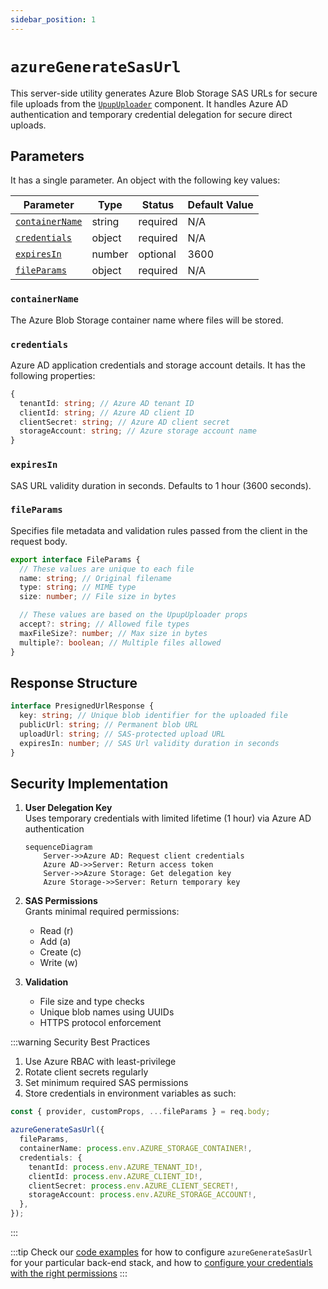 ```yaml
---
sidebar_position: 1
---
```


# `azureGenerateSasUrl`

This server-side utility generates Azure Blob Storage SAS URLs for secure file uploads from the [`UpupUploader`](/docs/category/upupuploader) component. It handles Azure AD authentication and temporary credential delegation for secure direct uploads.

## Parameters

It has a single parameter. An object with the following key values:

| Parameter                         | Type   | Status   | Default Value |
| --------------------------------- | ------ | -------- | ------------- |
| [`containerName`](#containername) | string | required | N/A           |
| [`credentials`](#credentials)     | object | required | N/A           |
| [`expiresIn`](#expiresin)         | number | optional | 3600          |
| [`fileParams`](#fileparams)       | object | required | N/A           |

### `containerName`

The Azure Blob Storage container name where files will be stored.

### `credentials`

Azure AD application credentials and storage account details.
It has the following properties:

```ts
{
  tenantId: string; // Azure AD tenant ID
  clientId: string; // Azure AD client ID
  clientSecret: string; // Azure AD client secret
  storageAccount: string; // Azure storage account name
}
```

### `expiresIn`

SAS URL validity duration in seconds. Defaults to 1 hour (3600 seconds).

### `fileParams`

Specifies file metadata and validation rules passed from the client in the request body.

```ts
export interface FileParams {
  // These values are unique to each file
  name: string; // Original filename
  type: string; // MIME type
  size: number; // File size in bytes

  // These values are based on the UpupUploader props
  accept?: string; // Allowed file types
  maxFileSize?: number; // Max size in bytes
  multiple?: boolean; // Multiple files allowed
}
```

## Response Structure

```ts
interface PresignedUrlResponse {
  key: string; // Unique blob identifier for the uploaded file
  publicUrl: string; // Permanent blob URL
  uploadUrl: string; // SAS-protected upload URL
  expiresIn: number; // SAS Url validity duration in seconds
}
```

## Security Implementation

1. **User Delegation Key**  
   Uses temporary credentials with limited lifetime (1 hour) via Azure AD authentication

   ```mermaid
   sequenceDiagram
       Server->>Azure AD: Request client credentials
       Azure AD->>Server: Return access token
       Server->>Azure Storage: Get delegation key
       Azure Storage->>Server: Return temporary key
   ```

2. **SAS Permissions**  
   Grants minimal required permissions:

   - Read (r)
   - Add (a)
   - Create (c)
   - Write (w)

3. **Validation**
   - File size and type checks
   - Unique blob names using UUIDs
   - HTTPS protocol enforcement

:::warning Security Best Practices

1. Use Azure RBAC with least-privilege
2. Rotate client secrets regularly
3. Set minimum required SAS permissions
4. Store credentials in environment variables as such:

```ts
const { provider, customProps, ...fileParams } = req.body;

azureGenerateSasUrl({
  fileParams,
  containerName: process.env.AZURE_STORAGE_CONTAINER!,
  credentials: {
    tenantId: process.env.AZURE_TENANT_ID!,
    clientId: process.env.AZURE_CLIENT_ID!,
    clientSecret: process.env.AZURE_CLIENT_SECRET!,
    storageAccount: process.env.AZURE_STORAGE_ACCOUNT!,
  },
});
```

:::

:::tip
Check our [code examples](/docs/code-examples.md) for how to configure `azureGenerateSasUrl` for your particular back-end stack, and how to [configure your credentials with the right permissions](/docs/credentials-configuration.md)
:::
